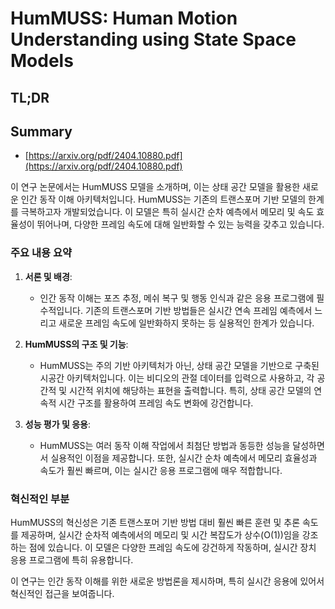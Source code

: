 # HumMUSS: Human Motion Understanding using State Space Models
## TL;DR
## Summary
- [https://arxiv.org/pdf/2404.10880.pdf](https://arxiv.org/pdf/2404.10880.pdf)

이 연구 논문에서는 HumMUSS 모델을 소개하며, 이는 상태 공간 모델을 활용한 새로운 인간 동작 이해 아키텍처입니다. HumMUSS는 기존의 트랜스포머 기반 모델의 한계를 극복하고자 개발되었습니다. 이 모델은 특히 실시간 순차 예측에서 메모리 및 속도 효율성이 뛰어나며, 다양한 프레임 속도에 대해 일반화할 수 있는 능력을 갖추고 있습니다.

### 주요 내용 요약

1. **서론 및 배경**:
   - 인간 동작 이해는 포즈 추정, 메쉬 복구 및 행동 인식과 같은 응용 프로그램에 필수적입니다. 기존의 트랜스포머 기반 방법들은 실시간 연속 프레임 예측에서 느리고 새로운 프레임 속도에 일반화하지 못하는 등 실용적인 한계가 있습니다.

2. **HumMUSS의 구조 및 기능**:
   - HumMUSS는 주의 기반 아키텍처가 아닌, 상태 공간 모델을 기반으로 구축된 시공간 아키텍처입니다. 이는 비디오의 관절 데이터를 입력으로 사용하고, 각 공간적 및 시간적 위치에 해당하는 표현을 출력합니다. 특히, 상태 공간 모델의 연속적 시간 구조를 활용하여 프레임 속도 변화에 강건합니다.

3. **성능 평가 및 응용**:
   - HumMUSS는 여러 동작 이해 작업에서 최첨단 방법과 동등한 성능을 달성하면서 실용적인 이점을 제공합니다. 또한, 실시간 순차 예측에서 메모리 효율성과 속도가 훨씬 빠르며, 이는 실시간 응용 프로그램에 매우 적합합니다.

### 혁신적인 부분
HumMUSS의 혁신성은 기존 트랜스포머 기반 방법 대비 훨씬 빠른 훈련 및 추론 속도를 제공하며, 실시간 순차적 예측에서의 메모리 및 시간 복잡도가 상수(O(1))임을 강조하는 점에 있습니다. 이 모델은 다양한 프레임 속도에 강건하게 작동하며, 실시간 장치 응용 프로그램에 특히 유용합니다.

이 연구는 인간 동작 이해를 위한 새로운 방법론을 제시하며, 특히 실시간 응용에 있어서 혁신적인 접근을 보여줍니다.